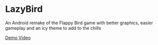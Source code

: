 # LazyBird

An Android remake of the Flappy Bird game with better graphics, easier gameplay and an icy theme to add to the chills

[Demo Video](https://www.youtube.com/watch?v=VUkZguVlQK4)